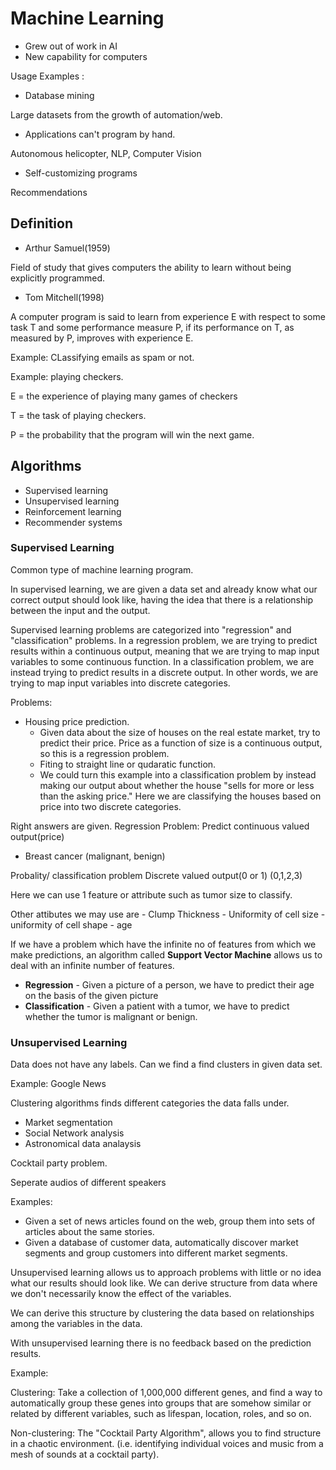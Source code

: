 # Machine Learning

- Grew out of work in AI
- New capability for computers

Usage Examples :

- Database mining

Large datasets from the growth of automation/web.

- Applications can't program by hand.

Autonomous helicopter, NLP, Computer Vision

- Self-customizing programs

Recommendations

## Definition 

* Arthur Samuel(1959)

Field of study that gives computers the ability to learn without being explicitly programmed.

* Tom Mitchell(1998)

A computer program is said to learn from experience E with respect to some task T and some performance measure P, if its performance on T, as measured by P, improves with experience E.

Example: CLassifying emails as spam or not.

Example: playing checkers.

E = the experience of playing many games of checkers

T = the task of playing checkers.

P = the probability that the program will win the next game.

## Algorithms

- Supervised learning
- Unsupervised learning 
- Reinforcement learning 
- Recommender systems

### Supervised Learning

Common type of machine learning program.

In supervised learning, we are given a data set and already know what our correct output should look like, having the idea that there is a relationship between the input and the output.

Supervised learning problems are categorized into "regression" and "classification" problems. In a regression problem, we are trying to predict results within a continuous output, meaning that we are trying to map input variables to some continuous function. In a classification problem, we are instead trying to predict results in a discrete output. In other words, we are trying to map input variables into discrete categories.

Problems:

- Housing price prediction.
    * Given data about the size of houses on the real estate market, try to predict their price. Price as a function of size is a continuous output, so this is a regression problem.
    * Fiting to straight line or qudaratic function.
    * We could turn this example into a classification problem by instead making our output about whether the house "sells for more or less than the asking price." Here we are classifying the houses based on price into two discrete categories.

Right answers are given.
Regression Problem: Predict continuous valued output(price)

- Breast cancer (malignant, benign)

Probality/ classification problem
Discrete valued output(0 or 1) (0,1,2,3)

Here we can use 1 feature or attribute such as tumor size to classify.

Other attibutes we may use are
    - Clump Thickness
    - Uniformity of cell size
    - uniformity of cell shape
    - age

If we have a problem which have the infinite no of features from which we make predictions, an algorithm called **Support Vector Machine**  allows us to deal with an infinite number of features.


- **Regression** - Given a picture of a person, we have to predict their age on the basis of the given picture
- **Classification** - Given a patient with a tumor, we have to predict whether the tumor is malignant or benign.

### Unsupervised Learning

Data does not have any labels. Can we find a find clusters in given data set.

Example: Google News

Clustering algorithms finds different categories the data falls under.

- Market segmentation
- Social Network analysis
- Astronomical data analaysis

Cocktail party problem.

Seperate audios of different speakers

Examples:

* Given a set of news articles found on the web, group them into sets of articles about the same stories.
* Given a database of customer data, automatically discover market segments and group customers into different market segments.

Unsupervised learning allows us to approach problems with little or no idea what our results should look like. We can derive structure from data where we don't necessarily know the effect of the variables.

We can derive this structure by clustering the data based on relationships among the variables in the data.

With unsupervised learning there is no feedback based on the prediction results.

Example:

Clustering: Take a collection of 1,000,000 different genes, and find a way to automatically group these genes into groups that are somehow similar or related by different variables, such as lifespan, location, roles, and so on.

Non-clustering: The "Cocktail Party Algorithm", allows you to find structure in a chaotic environment. (i.e. identifying individual voices and music from a mesh of sounds at a cocktail party).
